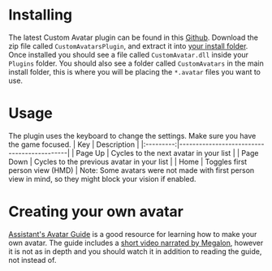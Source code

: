 <!-- TITLE: Custom Avatars -->
# Installing
The latest Custom Avatar plugin can be found in this [Github](https://github.com/xyonico/CustomAvatarsPlugin/releases/latest).
Download the zip file called `CustomAvatarsPlugin`, and extract it into [your install folder](/FAQ/install-folder). 
Once installed you should see a file called `CustomAvatar.dll` inside your `Plugins` folder. You should also see a folder called `CustomAvatars` in the main install folder, this is where you will be placing the `*.avatar` files you want to use. 

# Usage
The plugin uses the keyboard to change the settings. Make sure you have the game focused.
|    Key    | Description                                |
|:---------:|--------------------------------------------|
|  Page Up  | Cycles to the next avatar in your list     |
| Page Down | Cycles to the previous avatar in your list |
|    Home   | Toggles first person view (HMD)            |
Note: Some avatars were not made with first person view in mind, so they might block your vision if enabled.
# Creating your own avatar
[Assistant's Avatar Guide](https://bs.assistant.moe/Avatars) is a good resource for learning how to make your own avatar.
The guide includes a [short video narrated by Megalon](https://bs.assistant.moe/Avatars#Videos), however it is not as in depth and you should watch it in addition to reading the guide, not instead of.